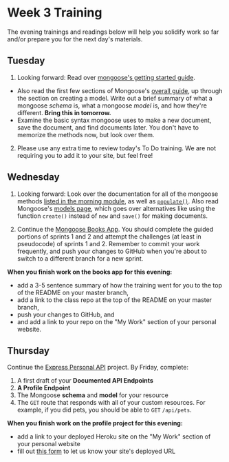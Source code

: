 # Week 3 Training

The evening trainings and readings below will help you solidify work so far and/or prepare you for the next day's materials.

## Tuesday

1. Looking forward: Read over [mongoose's getting started guide](http://mongoosejs.com/docs/).
  * Also read the first few sections of Mongoose's [overall guide](http://mongoosejs.com/docs/guide.html), up through the section on creating a model. Write out a brief summary of what a mongoose _schema_ is, what a mongoose _model_ is, and how they're different. **Bring this in tomorrow.**  
  * Examine the basic syntax mongoose uses to make a new document, save the document, and find documents later.  You don't have to memorize the methods now, but look over them.

2. Please use any extra time to review today's To Do training. We are not requiring you to add it to your site, but feel free!

## Wednesday


1. Looking forward: Look over the documentation for all of the mongoose methods [listed in the morning module](https://github.com/sf-wdi-31/mongoose#crud-operations-with-mongoose), as well as [`populate()`](http://mongoosejs.com/docs/populate.html). Also read Mongoose's [models page](http://mongoosejs.com/docs/models.html#constructing-documents), which goes over alternatives like using the function `create()` instead of `new` and `save()` for making documents.

2. Continue the [Mongoose Books App](https://github.com/sf-wdi-31/mongoose-books-app).  You should complete the guided portions of sprints 1 and 2 and attempt the challenges (at least in pseudocode) of sprints 1 and 2. Remember to commit your work frequently, and push your changes to GitHub when you're about to switch to a different branch for a new sprint. 

**When you finish work on the books app for this evening:**

* add a 3-5 sentence summary of how the training went for you to the top of the README on your master branch,
* add a link to the class repo at the top of the README on your master branch,
* push your changes to GitHub, and
* and add a link to your repo on the "My Work" section of your personal website.
 
## Thursday

Continue the [Express Personal API](https://github.com/sf-wdi-31/express-personal-api) project. By Friday, complete:

1. A first draft of your **Documented API Endpoints**
2. **A Profile Endpoint**
3. The Mongoose **schema** and **model** for your resource
4. The `GET` route that responds with all of your custom resources. For example, if you did pets, you should be able to `GET` `/api/pets`.

**When you finish work on the profile project for this evening:**

* add a link to your deployed Heroku site on the "My Work" section of your personal website
* fill out [this form](https://docs.google.com/a/generalassemb.ly/forms/d/e/1FAIpQLScQgR89hvW-Q-APwntPoaXHkfNr7XMKJXI6GeUsPteVhMOW_Q/viewform) to let us know your site's deployed URL
